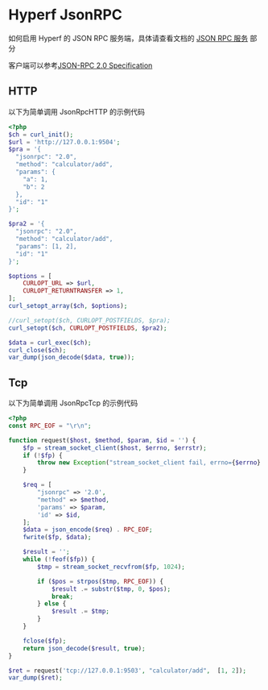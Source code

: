 # Hyperf JsonRPC

如何启用 Hyperf 的 JSON RPC 服务端，具体请查看文档的 [JSON RPC 服务](https://hyperf.wiki/2.0/#/zh-cn/json-rpc) 部分

客户端可以参考[JSON-RPC 2.0 Specification](https://www.jsonrpc.org/specification)

## HTTP

以下为简单调用 JsonRpcHTTP 的示例代码

```php
<?php
$ch = curl_init();
$url = 'http://127.0.0.1:9504';
$pra = '{
  "jsonrpc": "2.0",
  "method": "calculator/add",
  "params": {
  	"a": 1,
  	"b": 2
  },
  "id": "1"
}';

$pra2 = '{
  "jsonrpc": "2.0",
  "method": "calculator/add",
  "params": [1, 2],
  "id": "1"
}';

$options = [
	CURLOPT_URL => $url,
	CURLOPT_RETURNTRANSFER => 1,
];
curl_setopt_array($ch, $options);

//curl_setopt($ch, CURLOPT_POSTFIELDS, $pra);
curl_setopt($ch, CURLOPT_POSTFIELDS, $pra2);

$data = curl_exec($ch);
curl_close($ch);
var_dump(json_decode($data, true));
```

## Tcp

以下为简单调用 JsonRpcTcp 的示例代码

```php
<?php
const RPC_EOF = "\r\n";

function request($host, $method, $param, $id = '') {
	$fp = stream_socket_client($host, $errno, $errstr);
	if (!$fp) {
		throw new Exception("stream_socket_client fail, errno={$errno} errstr={$errstr}");
	}

	$req = [
		"jsonrpc" => '2.0',
		"method" => $method,
		'params' => $param,
		'id' => $id,
	];
	$data = json_encode($req) . RPC_EOF;
	fwrite($fp, $data);

	$result = '';
	while (!feof($fp)) {
		$tmp = stream_socket_recvfrom($fp, 1024);

		if ($pos = strpos($tmp, RPC_EOF)) {
			$result .= substr($tmp, 0, $pos);
			break;
		} else {
			$result .= $tmp;
		}
	}

	fclose($fp);
	return json_decode($result, true);
}

$ret = request('tcp://127.0.0.1:9503', "calculator/add",  [1, 2]);
var_dump($ret);
```
